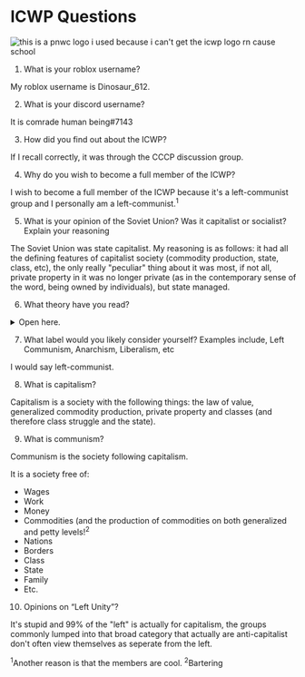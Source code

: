 # ICWP Questions
![this is a pnwc logo i used because i can't get the icwp logo rn cause school](left-communist.png)

1. What is your roblox username?

My roblox username is Dinosaur_612.

2. What is your discord username?

It is comrade human being#7143

3. How did you find out about the ICWP?

If I recall correctly, it was through the CCCP discussion group.

4. Why do you wish to become a full member of the ICWP?

I wish to become a full member of the ICWP because it's a left-communist group and I personally am a left-communist.<sup>1</sup>

5. What is your opinion of the Soviet Union? Was it capitalist or socialist? Explain your reasoning

The Soviet Union was state capitalist. My reasoning is as follows: it had all the defining features of capitalist society (commodity production, state, class, etc), the only really "peculiar" thing about it was most, if not all, private property in it was no longer private (as in the contemporary sense of the word, being owned by individuals), but state managed.

6. What theory have you read?

<details>
  <summary>Open here.</summary>
  
I'm currently reading some of The German Ideology (Marx) and just finished The Right to be Lazy (Lafargue).
Other things I have read include:
* For Communism (ICT)
* The Communist Manifesto (Marx + Engels, although what did Engels actually contribute to it?)
* Theses on Feuerbach (Marx)
* Principles of Communism (Engels)
* The Conquest of Bread (Kropotkin)
* Centralized Party? Yes! Centralism over the Party? No! (Damen)
* Fundamentals of Revolutionary Communism (ICP, commonly attributed to Bordiga because libcom.org thinks they're synonymous for some reason)
* The Fundamentals for a Marxist Orientation (Bordiga, this and the next one are in my Bordiga book I bought from Amazon. Fundamentals for Revolutionary Communism is in it too.)
* Characteristic Theses of the Party (Bordiga)
* The Revolutionary Programme of Communist Society Eliminates All Forms of Ownership of Land, the Instruments of Production and the Products of Labour (ICP, this is the actual name)
* Beyond Anti-Fascism (ICT)
* Background on the Italian Communist Left, Bordiga, and Bordigism (written by a councilist but edited by the ICT)
* The System of Communist Representation (Bordiga)
* Workers' Councils (Pannekoek)
* Capitalist Democracy: a Contrast Between the Position of Trotsky and That of Lenin (written by the Italian Left in exile in the USA)
* Party and Class (Bordiga)
* KAPD Manifesto (obviously the KAPD)
* Antifa? No thanks (IP)
* and probably some others but I'm too lazy to write them down (I barely slept) or forgot them.

</details>

7. What label would you likely consider yourself? Examples include, Left Communism, Anarchism, Liberalism, etc

I would say left-communist.

8. What is capitalism?

Capitalism is a society with the following things: the law of value, generalized commodity production, private property and classes (and therefore class struggle and the state).

9. What is communism?

Communism is the society following capitalism.

It is a society free of:

* Wages
* Work
* Money
* Commodities (and the production of commodities on both generalized and petty levels!<sup>2</sup>
* Nations
* Borders
* Class
* State
* Family
* Etc.

10. Opinions on “Left Unity”?

It's stupid and 99% of the "left" is actually for capitalism, the groups commonly lumped into that broad category that actually are anti-capitalist don't often view themselves as seperate from the left.

<sup>1</sup>Another reason is that the members are cool.
<sup>2</sup>Bartering

